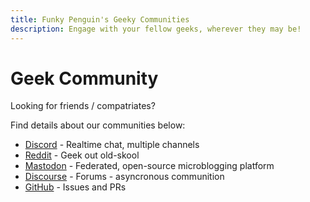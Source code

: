 ```yaml
---
title: Funky Penguin's Geeky Communities
description: Engage with your fellow geeks, wherever they may be!
---
```


# Geek Community

Looking for friends / compatriates?

Find details about our communities below:

* [Discord](/community/discord/) - Realtime chat, multiple channels
* [Reddit](/community/reddit/) - Geek out old-skool
* [Mastodon](/community/mastodon/) - Federated, open-source microblogging platform
* [Discourse](https://forum.funkypenguin.co.nz) - Forums - asyncronous communition
* [GitHub](https://github.com/funkypenguin/) - Issues and PRs
